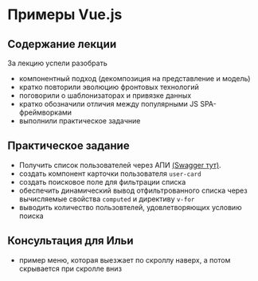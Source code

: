 # Примеры Vue.js 

## Содержание лекции
За лекцию успели разобрать
- компонентный подход (декомпозиция на представление и модель)
- кратко повторили эволюцию фронтовых технологий
- поговорили о шаблонизаторах и привязке данных
- кратко обозначили отличия между популярными JS SPA-фреймворками
- выполнили практическое задачние

## Практическое задание
- Получить список пользователей через АПИ [(Swagger тут)](http://195.19.40.218:1313/api/).
- создать компонент карточки пользователя `user-card`
- создать поисковое поле для фильтрации списка
- обеспечить динамический вывод отфильтрованного списка через вычисляемые свойства `computed` и директиву `v-for`
- выводить количество пользовтелей, удовлетворяющих условию поиска

## Консультация для Ильи
- пример меню, которая выезжает по скроллу наверх, а потом скрывается при скролле вниз

